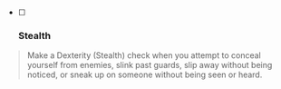 - [ ] ### Stealth
> Make a Dexterity (Stealth) check when you attempt to conceal yourself from enemies, slink past guards, slip away without being noticed, or sneak up on someone without being seen or heard.
>